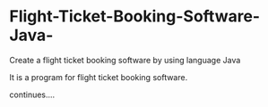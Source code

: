 # Flight-Ticket-Booking-Software-Java-
Create a flight ticket booking software by using language Java

It is a program for flight ticket booking software.

continues....
 
